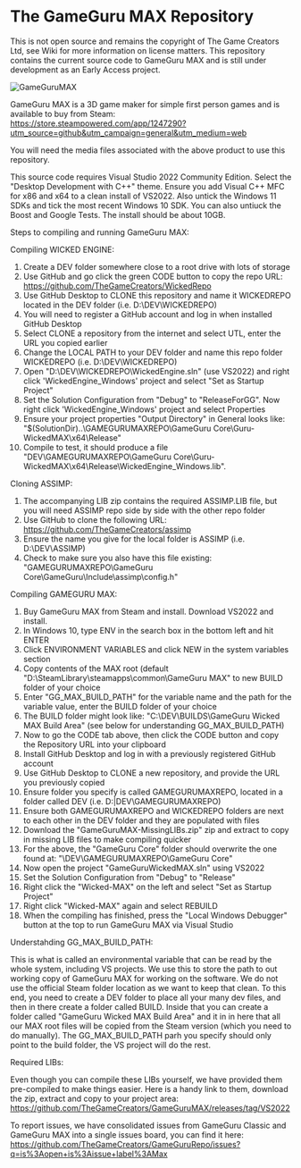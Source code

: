 # The GameGuru MAX Repository

This is not open source and remains the copyright of The Game Creators Ltd, see Wiki for more information on license matters. This repository contains the current source code to GameGuru MAX and is still under development as an Early Access project.

![GameGuruMAX](https://fstore.thegamecreators.com/VRQuest/TGCMisc/GitHubMAXREPO.jpg)

GameGuru MAX is a 3D game maker for simple first person games and is available to buy from Steam: https://store.steampowered.com/app/1247290?utm_source=github&utm_campaign=general&utm_medium=web

You will need the media files associated with the above product to use this repository.

This source code requires Visual Studio 2022 Community Edition. Select the "Desktop Development with C++" theme. Ensure you add Visual C++ MFC for x86 and x64 to a clean install of VS2022. Also untick the Windows 11 SDKs and tick the most recent Windows 10 SDK. You can also untiuck the Boost and Google Tests. The install should be about 10GB.

Steps to compiling and running GameGuru MAX:

Compiling WICKED ENGINE:

1. Create a DEV folder somewhere close to a root drive with lots of storage
2. Use GitHub and go click the green CODE button to copy the repo URL: https://github.com/TheGameCreators/WickedRepo
3. Use GitHub Desktop to CLONE this repository and name it WICKEDREPO located in the DEV folder (i.e. D:\DEV\WICKEDREPO)
4. You will need to register a GitHub account and log in when installed GitHub Desktop
5. Select CLONE a repository from the internet and select UTL, enter the URL you copied earlier
6. Change the LOCAL PATH to your DEV folder and name this repo folder WICKEDREPO (i.e. D:\DEV\WICKEDREPO)
7. Open "D:\DEV\WICKEDREPO\WickedEngine.sln" (use VS2022) and right click 'WickedEngine_Windows' project and select "Set as Startup Project" 
8. Set the Solution Configuration from "Debug" to "ReleaseForGG". Now right click 'WickedEngine_Windows' project and select Properties
9. Ensure your project properties "Output Directory" in General looks like: "$(SolutionDir)..\GAMEGURUMAXREPO\GameGuru Core\Guru-WickedMAX\x64\Release\"
10. Compile to test, it should produce a file "DEV\GAMEGURUMAXREPO\GameGuru Core\Guru-WickedMAX\x64\Release\WickedEngine_Windows.lib".

Cloning ASSIMP:

1. The accompanying LIB zip contains the required ASSIMP.LIB file, but you will need ASSIMP repo side by side with the other repo folder
2. Use GitHub to clone the following URL: https://github.com/TheGameCreators/assimp
3. Ensure the name you give for the local folder is ASSIMP (i.e. D:\DEV\ASSIMP)
4. Check to make sure you also have this file existing: "GAMEGURUMAXREPO\GameGuru Core\GameGuru\Include\assimp\config.h"

Compiling GAMEGURU MAX:

1. Buy GameGuru MAX from Steam and install. Download VS2022 and install.
2. In Windows 10, type ENV in the search box in the bottom left and hit ENTER
3. Click ENVIRONMENT VARIABLES and click NEW in the system variables section
4. Copy contents of the MAX root (default "D:\SteamLibrary\steamapps\common\GameGuru MAX" to new BUILD folder of your choice
5. Enter "GG_MAX_BUILD_PATH" for the variable name and the path for the variable value, enter the BUILD folder of your choice
6. The BUILD folder might look like: "C:\DEV\BUILDS\GameGuru Wicked MAX Build Area\" (see below for understanding GG_MAX_BUILD_PATH)
7. Now to go the CODE tab above, then click the CODE button and copy the Repository URL into your clipboard
8. Install GitHub Desktop and log in with a previously registered GitHub account
9. Use GitHub Desktop to CLONE a new repository, and provide the URL you previously copied
10. Ensure folder you specify is called GAMEGURUMAXREPO, located in a folder called DEV (i.e. D:|DEV\GAMEGURUMAXREPO)
11. Ensure both GAMEGURUMAXREPO and WICKEDREPO folders are next to each other in the DEV folder and they are populated with files
12. Download the "GameGuruMAX-MissingLIBs.zip" zip and extract to copy in missing LIB files to make compiling quicker
13. For the above, the "GameGuru Core" folder should overwrite the one found at: "\DEV\GAMEGURUMAXREPO\GameGuru Core"
14. Now open the project "GameGuruWickedMAX.sln" using VS2022
15. Set the Solution Configuration from "Debug" to "Release"
16. Right click the "Wicked-MAX" on the left and select "Set as Startup Project"
17. Right click "Wicked-MAX" again and select REBUILD
18. When the compiling has finished, press the "Local Windows Debugger" button at the top to run GameGuru MAX via Visual Studio

Understahding GG_MAX_BUILD_PATH:

This is what is called an environmental variable that can be read by the whole system, including VS projects. We use this to store the path to out working copy of GameGuru MAX for working on the software. We do not use the official Steam folder location as we want to keep that clean. To this end, you need to create a DEV folder to place all your many dev files, and then in there create a folder called BUILD. Inside that you can create a folder called "GameGuru Wicked MAX Build Area" and it in in here that all our MAX root files will be copied from the Steam version (which you need to do manually). The GG_MAX_BUILD_PATH parh you specify should only point to the build folder, the VS project will do the rest.

Required LIBs:

Even though you can compile these LIBs yourself, we have provided them pre-compiled to make things easier. Here is a handy link to them, download the zip, extract and copy to your project area: https://github.com/TheGameCreators/GameGuruMAX/releases/tag/VS2022

To report issues, we have consolidated issues from GameGuru Classic and GameGuru MAX into a single issues board, you can find it here: https://github.com/TheGameCreators/GameGuruRepo/issues?q=is%3Aopen+is%3Aissue+label%3AMax
